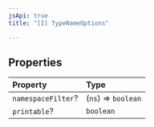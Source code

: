 ```yaml
---
jsApi: true
title: "[I] TypeNameOptions"

---
```

## Properties

| Property | Type |
| :------ | :------ |
| `namespaceFilter`? | (`ns`) => `boolean` |
| `printable`? | `boolean` |
